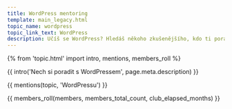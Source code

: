 ```yaml
---
title: WordPress mentoring
template: main_legacy.html
topic_name: wordpress
topic_link_text: WordPress
description: Učíš se WordPress? Hledáš někoho zkušenějšího, kdo ti poradí, když se zasekneš? Kdo ti ukáže správné postupy a nasměruje tě na kvalitní návody nebo kurzy?
---
```

{% from 'topic.html' import intro, mentions, members_roll %}

{{ intro('Nech si poradit s WordPressem', page.meta.description) }}

{{ mentions(topic, 'WordPressu') }}

{{ members_roll(members, members_total_count, club_elapsed_months) }}
